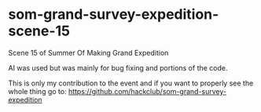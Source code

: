 # som-grand-survey-expedition-scene-15
Scene 15 of Summer Of Making Grand Expedition

AI was used but was mainly for bug fixing and portions of the code.

This is only my contribution to the event and if you want to properly see the whole thing go to: https://github.com/hackclub/som-grand-survey-expedition
